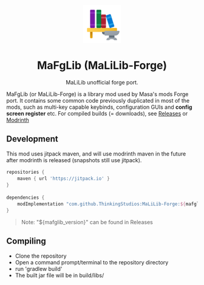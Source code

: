 <center><div align="center">

<img height="100" src="icon/400x400.png" width="100"/>

# MaFgLib (MaLiLib-Forge)

MaLiLib unofficial forge port.

</div></center>

MaFgLib (or MaLiLib-Forge) is a library mod used by Masa's mods Forge port. It contains some common code previously
duplicated in most of the mods, such as multi-key capable keybinds, configuration GUIs and **config screen register** etc.
For compiled builds (= downloads), see [Releases](https://github.com/ThinkingStudios/MaLiLib-Forge/releases) or [Modrinth](https://modrinth.com/mod/mafglib)

## Development

This mod uses jitpack maven, and will use modrinth maven in the future after modrinth is released (snapshots still use jitpack).

```gradle
repositories {
    maven { url 'https://jitpack.io' }
}

dependencies {
    modImplementation "com.github.ThinkingStudios:MaLiLib-Forge:${mafglib_version}"
}
```

> Note: "${mafglib_version}" can be found in Releases

## Compiling
- Clone the repository
- Open a command prompt/terminal to the repository directory
- run 'gradlew build'
- The built jar file will be in build/libs/

